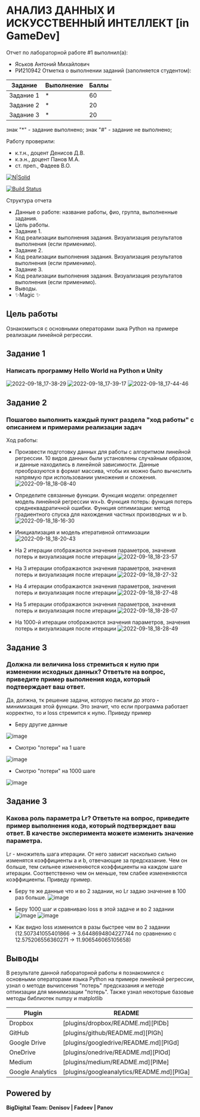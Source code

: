 # АНАЛИЗ ДАННЫХ И ИСКУССТВЕННЫЙ ИНТЕЛЛЕКТ [in GameDev]
Отчет по лабораторной работе #1 выполнил(а):
- Яськов Антоний Михайлович
- РИ210942
Отметка о выполнении заданий (заполняется студентом):

| Задание | Выполнение | Баллы |
| ------ | ------ | ------ |
| Задание 1 | * | 60 |
| Задание 2 | * | 20 |
| Задание 3 | * | 20 |

знак "*" - задание выполнено; знак "#" - задание не выполнено;

Работу проверили:
- к.т.н., доцент Денисов Д.В.
- к.э.н., доцент Панов М.А.
- ст. преп., Фадеев В.О.

[![N|Solid](https://cldup.com/dTxpPi9lDf.thumb.png)](https://nodesource.com/products/nsolid)

[![Build Status](https://travis-ci.org/joemccann/dillinger.svg?branch=master)](https://travis-ci.org/joemccann/dillinger)

Структура отчета

- Данные о работе: название работы, фио, группа, выполненные задания.
- Цель работы.
- Задание 1.
- Код реализации выполнения задания. Визуализация результатов выполнения (если применимо).
- Задание 2.
- Код реализации выполнения задания. Визуализация результатов выполнения (если применимо).
- Задание 3.
- Код реализации выполнения задания. Визуализация результатов выполнения (если применимо).
- Выводы.
- ✨Magic ✨

## Цель работы
Ознакомиться с основными операторами зыка Python на примере реализации линейной регрессии.


## Задание 1
### Написать программу Hello World на Python и Unity
![2022-09-18_17-38-29](https://user-images.githubusercontent.com/70794890/190987480-2e672255-3cb8-49c8-acff-dead8348d17e.png)
![2022-09-18_17-39-17](https://user-images.githubusercontent.com/70794890/190987487-5f4d643c-db16-4628-a3af-3b2cde5f377b.png)
![2022-09-18_17-44-46](https://user-images.githubusercontent.com/70794890/190987512-dfd69678-6aaa-48f4-a6df-5b1cc90be2ef.png)


## Задание 2
### Пошагово выполнить каждый пункт раздела "ход работы" с описанием и примерами реализации задач
Ход работы:
- Произвести подготовку данных для работы с алгоритмом линейной регрессии. 10 видов данных были установлены случайным образом, и данные находились в линейной зависимости. Данные преобразуются в формат массива, чтобы их можно было вычислить напрямую при использовании умножения и сложения.
![2022-09-18_18-08-40](https://user-images.githubusercontent.com/70794890/190987591-b36a1f47-7bf2-47d1-a129-44ecbc5762bc.png)


- Определите связанные функции. Функция модели: определяет модель линейной регрессии wx+b. Функция потерь: функция потерь среднеквадратичной ошибки. Функция оптимизации: метод градиентного спуска для нахождения частных производных w и b.
![2022-09-18_18-16-30](https://user-images.githubusercontent.com/70794890/190987601-489f6ea4-0ba7-491f-b8d1-ba11fbbfa978.png)

- Инициализация и модель итеративной оптимизации
![2022-09-18_18-20-43](https://user-images.githubusercontent.com/70794890/190987691-5baf81df-1044-4fae-9cbb-782ca70e3257.png)

- На 2 итерации отображаются значения параметров, значения потерь и визуализация после итерации
![2022-09-18_18-23-57](https://user-images.githubusercontent.com/70794890/190987906-108ba3d6-0a8e-40ad-b645-f3017f331c25.png)

- На 3 итерации отображаются значения параметров, значения потерь и визуализация после итерации
![2022-09-18_18-27-32](https://user-images.githubusercontent.com/70794890/190988066-4617fc39-98f9-42f3-ba69-dbb305565f02.png)


- На 4 итерации отображаются значения параметров, значения потерь и визуализация после итерации
![2022-09-18_18-27-48](https://user-images.githubusercontent.com/70794890/190988075-a86f9fbf-ff13-4d59-a117-eaec9014bd3c.png)


- На 5 итерации отображаются значения параметров, значения потерь и визуализация после итерации
![2022-09-18_18-28-07](https://user-images.githubusercontent.com/70794890/190988088-87238c9e-e056-41b4-9d95-4653f669fd6d.png)


- На 1000-й итерации отображаются значения параметров, значения потерь и визуализация после итерации
![2022-09-18_18-28-49](https://user-images.githubusercontent.com/70794890/190988115-985be20b-0ac4-4b09-ae57-a6891fda5524.png)


## Задание 3
### Должна ли величина loss стремиться к нулю при изменении исходных данных? Ответьте на вопрос, приведите пример выполнения кода, который подтверждает ваш ответ.

Да, должна, тк решение задачи, которую писали до этого - минимизация этой функции. Это значит, что если программа работает корректно, то и loss стремится к нулю.
Приведу пример
- Беру другие данные 

![image](https://user-images.githubusercontent.com/70794890/190989316-311d9950-66aa-4d19-b204-ab5a5f829233.png)
- Смотрю "потери" на 1 шаге 

![image](https://user-images.githubusercontent.com/70794890/190989369-6f26e787-f827-4c28-888e-a0a4e13cd641.png)
- Смотрю "потери" на 1000 шаге

![image](https://user-images.githubusercontent.com/70794890/190989427-55de8039-59ab-4dee-84cd-76b5a1291815.png)

## Задание 3
### Какова роль параметра Lr? Ответьте на вопрос, приведите пример выполнения кода, который подтверждает ваш ответ. В качестве эксперимента можете изменить значение параметра.

Lr - множитель шага итерации. От него зависит насколько сильно изменятся коэффициенты a и b, отвечающие за предсказание.
Чем он больше, тем сильнее измененяются коэффициенты на каждом шаге итерации. Соответственно чем он меньше, тем слабее измененяются коэффициенты.
Приведу пример.
- Беру те же данные что и во 2 задании, но Lr задаю значение в 100 раз больше.
![image](https://user-images.githubusercontent.com/70794890/190991384-af9fb2ca-1561-41ed-8f00-57b49f389634.png)

- Беру 1000 шаг и сравниваю loss в этой задаче и во 2 задании
![image](https://user-images.githubusercontent.com/70794890/190991486-56d318e6-bca9-4999-998a-5e26541063c7.png)
![image](https://user-images.githubusercontent.com/70794890/190989427-55de8039-59ab-4dee-84cd-76b5a1291815.png)

- Как видно loss изменился в разы быстрее чем во 2 задании
(12.507341055401866 -> 3.6448694804227744 по сравнению с 12.575206556360271 -> 11.906546065105658)



## Выводы

В результате данной лабораторной работы я познакомился с основными операторами языка Python на примере линейной регрессии, узнал о методе вычилсения "потерь" предсказания и методе оптиизации для минимизации "потерь".
Также узнал некоторые базовые методы библиотек numpy и matplotlib

| Plugin | README |
| ------ | ------ |
| Dropbox | [plugins/dropbox/README.md][PlDb] |
| GitHub | [plugins/github/README.md][PlGh] |
| Google Drive | [plugins/googledrive/README.md][PlGd] |
| OneDrive | [plugins/onedrive/README.md][PlOd] |
| Medium | [plugins/medium/README.md][PlMe] |
| Google Analytics | [plugins/googleanalytics/README.md][PlGa] |

## Powered by

**BigDigital Team: Denisov | Fadeev | Panov**

